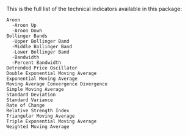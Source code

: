 This is the full list of the technical indicators available in this package:

```
Aroon
  -Aroon Up
  -Aroon Down
Bollinger Bands
  -Upper Bollinger Band
  -Middle Bollinger Band
  -Lower Bollinger Band
  -Bandwidth
  -Percent Bandwidth
Detrended Price Oscillator
Double Exponential Moving Average
Exponential Moving Average
Moving Average Convergence Divergence
Simple Moving Average
Standard Deviation
Standard Variance
Rate of Change
Relative Strength Index
Triangular Moving Average
Triple Exponential Moving Average
Weighted Moving Average
```
